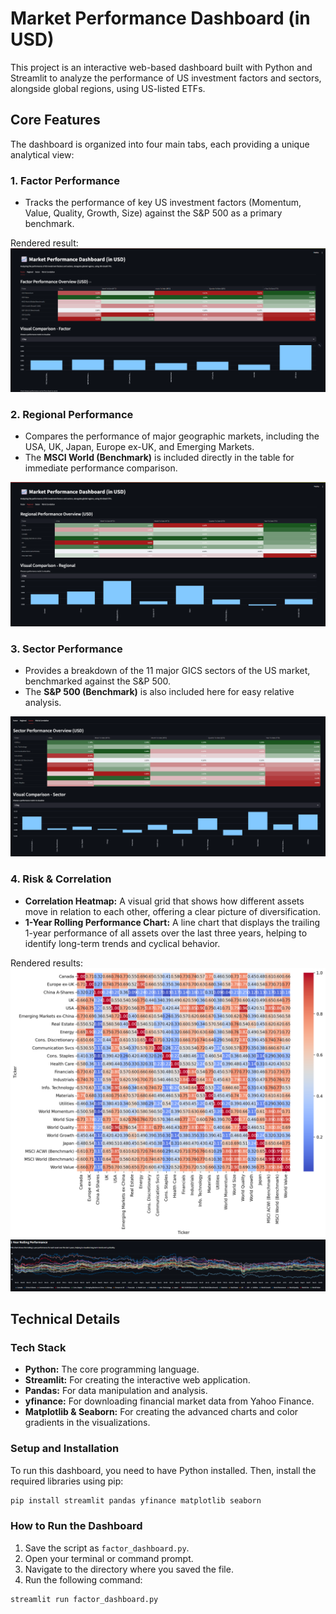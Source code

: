 # Market Performance Dashboard (in USD)

This project is an interactive web-based dashboard built with Python and Streamlit to analyze the performance of US investment factors and sectors, alongside global regions, using US-listed ETFs.

## Core Features

The dashboard is organized into four main tabs, each providing a unique analytical view:

### 1. Factor Performance

- Tracks the performance of key US investment factors (Momentum, Value, Quality, Growth, Size) against the S&P 500 as a primary benchmark.

Rendered result:  
![Factor Performance](images/factor_performance.png)

### 2. Regional Performance

- Compares the performance of major geographic markets, including the USA, UK, Japan, Europe ex-UK, and Emerging Markets.
- The **MSCI World (Benchmark)** is included directly in the table for immediate performance comparison.

![Regional Performance](images/regional_performance.png)

### 3. Sector Performance

- Provides a breakdown of the 11 major GICS sectors of the US market, benchmarked against the S&P 500.
- The **S&P 500 (Benchmark)** is also included here for easy relative analysis.

![Sector Performance](images/sector_performance.png)

### 4. Risk & Correlation

- **Correlation Heatmap:** A visual grid that shows how different assets move in relation to each other, offering a clear picture of diversification.
- **1-Year Rolling Performance Chart:** A line chart that displays the trailing 1-year performance of all assets over the last three years, helping to identify long-term trends and cyclical behavior.

Rendered results:  
![Correlation Heatmap](images/correlation_matrix.png)  
![Rolling Performance Chart](images/risk_analysis.png)

## Technical Details

### Tech Stack

- **Python:** The core programming language.
- **Streamlit:** For creating the interactive web application.
- **Pandas:** For data manipulation and analysis.
- **yfinance:** For downloading financial market data from Yahoo Finance.
- **Matplotlib & Seaborn:** For creating the advanced charts and color gradients in the visualizations.

### Setup and Installation

To run this dashboard, you need to have Python installed. Then, install the required libraries using pip:

```bash
pip install streamlit pandas yfinance matplotlib seaborn
```

### How to Run the Dashboard

1. Save the script as `factor_dashboard.py`.
2. Open your terminal or command prompt.
3. Navigate to the directory where you saved the file.
4. Run the following command:

```bash
streamlit run factor_dashboard.py
```
